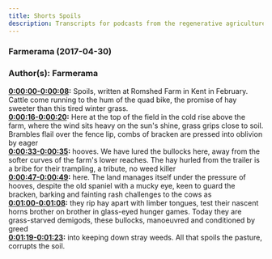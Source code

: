 ```yaml
---
title: Shorts Spoils
description: Transcripts for podcasts from the regenerative agriculture space. Search and find episodes and timestamps.
---
```


### Farmerama  (2017-04-30)  
### Author(s): Farmerama  

**[0:00:00-0:00:08](https://soundcloud.com/farmerama-radio/spoils#t=0:00:00):**  Spoils, written at Romshed Farm in Kent in February.  Cattle come running to the hum of the quad bike, the promise of hay sweeter than this  tired winter grass.  
**[0:00:16-0:00:20](https://soundcloud.com/farmerama-radio/spoils#t=0:00:16):**  Here at the top of the field in the cold rise above the farm, where the wind sits heavy  on the sun's shine, grass grips close to soil.  Brambles flail over the fence lip, combs of bracken are pressed into oblivion by eager  
**[0:00:33-0:00:35](https://soundcloud.com/farmerama-radio/spoils#t=0:00:33):**  hooves.  We have lured the bullocks here, away from the softer curves of the farm's lower reaches.  The hay hurled from the trailer is a bribe for their trampling, a tribute, no weed killer  
**[0:00:47-0:00:49](https://soundcloud.com/farmerama-radio/spoils#t=0:00:47):**  here.  The land manages itself under the pressure of hooves, despite the old spaniel with a  mucky eye, keen to guard the bracken, barking and fainting rash challenges to the cows as  
**[0:01:00-0:01:08](https://soundcloud.com/farmerama-radio/spoils#t=0:01:00):**  they rip hay apart with limber tongues, test their nascent horns brother on brother in  glass-eyed hunger games.  Today they are grass-starved demigods, these bullocks, manoeuvred and conditioned by greed  
**[0:01:19-0:01:23](https://soundcloud.com/farmerama-radio/spoils#t=0:01:19):**  into keeping down stray weeds.  All that spoils the pasture, corrupts the soil.  